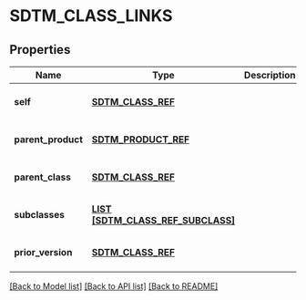 # SDTM_CLASS_LINKS

## Properties
Name | Type | Description | Notes
------------ | ------------- | ------------- | -------------
**self** | [**SDTM_CLASS_REF**](SdtmClassRef.md) |  | [optional] [default to null]
**parent_product** | [**SDTM_PRODUCT_REF**](SdtmProductRef.md) |  | [optional] [default to null]
**parent_class** | [**SDTM_CLASS_REF**](SdtmClassRef.md) |  | [optional] [default to null]
**subclasses** | [**LIST [SDTM_CLASS_REF_SUBCLASS]**](SdtmClassRefSubclass.md) |  | [optional] [default to null]
**prior_version** | [**SDTM_CLASS_REF**](SdtmClassRef.md) |  | [optional] [default to null]

[[Back to Model list]](../README.md#documentation-for-models) [[Back to API list]](../README.md#documentation-for-api-endpoints) [[Back to README]](../README.md)


